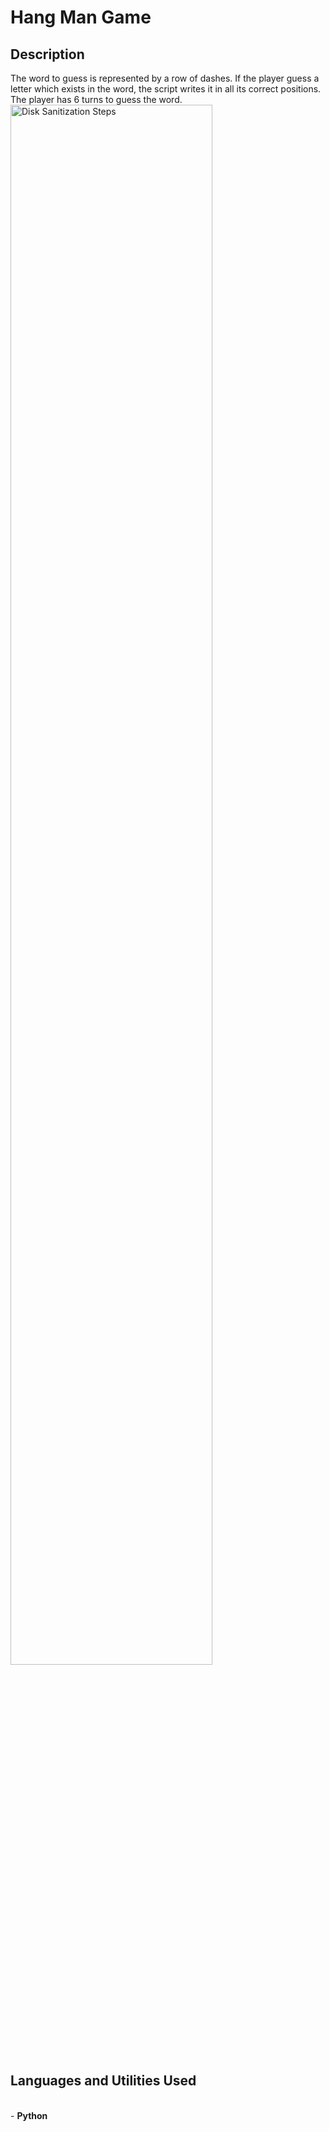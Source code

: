 <h1>Hang Man Game</h1>

<h2>Description</h2>
The word to guess is represented by a row of dashes. If the player guess a letter which exists in the word, the script writes it in all its correct positions. The player has 6 turns to guess the word.

<br />
<img src="https://i.imgur.com/d6Dwohk.png" height="80%" width="80%" alt="Disk Sanitization Steps"/>
<h2>Languages and Utilities Used</h2>
<br />
- <b>Python</b> 
